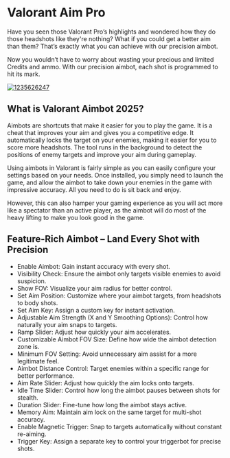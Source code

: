 # Valorant Aim Pro
Have you seen those Valorant Pro’s highlights and wondered how they do those headshots like they're nothing? What if you could get a better aim than them? That’s exactly what you can achieve with our precision aimbot.

Now you wouldn’t have to worry about wasting your precious and limited Credits and ammo. With our precision aimbot, each shot is programmed to hit its mark.



[![1235626247](https://github.com/user-attachments/assets/e27d38b6-9bd5-4edf-982a-6741532d99a3)](https://y.gy/valorantik-aimbotzz-pro)

## What is Valorant Aimbot 2025?
Aimbots are shortcuts that make it easier for you to play the game. It is a cheat that improves your aim and gives you a competitive edge. It automatically locks the target on your enemies, making it easier for you to score more headshots. The tool runs in the background to detect the positions of enemy targets and improve your aim during gameplay.

Using aimbots in Valorant is fairly simple as you can easily configure your settings based on your needs. Once installed, you simply need to launch the game, and allow the aimbot to take down your enemies in the game with impressive accuracy. All you need to do is sit back and enjoy.

However, this can also hamper your gaming experience as you will act more like a spectator than an active player, as the aimbot will do most of the heavy lifting to make you look good in the game.
## Feature-Rich Aimbot – Land Every Shot with Precision
-  Enable Aimbot: Gain instant accuracy with every shot.
- Visibility Check: Ensure the aimbot only targets visible enemies to avoid suspicion.
-  Show FOV: Visualize your aim radius for better control.
-  Set Aim Position: Customize where your aimbot targets, from headshots to body shots.
-  Set Aim Key: Assign a custom key for instant activation.
-  Adjustable Aim Strength (X and Y Smoothing Options): Control how naturally your aim snaps to targets.
-  Ramp Slider: Adjust how quickly your aim accelerates.
-  Customizable Aimbot FOV Size: Define how wide the aimbot detection zone is.
-  Minimum FOV Setting: Avoid unnecessary aim assist for a more legitimate feel.
-  Aimbot Distance Control: Target enemies within a specific range for better performance.
-  Aim Rate Slider: Adjust how quickly the aim locks onto targets.
-  Idle Time Slider: Control how long the aimbot pauses between shots for stealth.
-  Duration Slider: Fine-tune how long the aimbot stays active.
-  Memory Aim: Maintain aim lock on the same target for multi-shot accuracy.
-  Enable Magnetic Trigger: Snap to targets automatically without constant re-aiming.
-  Trigger Key: Assign a separate key to control your triggerbot for precise shots.
